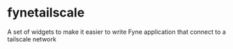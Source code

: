 # fynetailscale
A set of widgets to make it easier to write Fyne application that connect to a tailscale network
